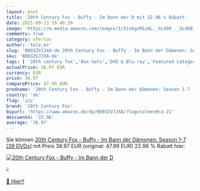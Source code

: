 ```yaml
---
layout: post
title: '20th Century Fox - Buffy - Im Bann der D mit 22.96 % Rabatt'
date: 2021-09-13 19:48:39
image: 'https://m.media-amazon.com/images/I/51vbgvM1zAL._SL500_._SL400_.jpg'
comments: true
category: ofertas
author: 'tole.es'
slug: 'B003ZVJJXA-de 20th Century Fox - Buffy - Im Bann der Dämonen: Season 1-7...'
sku: 'B003ZVJJXA-de'
tags: [ '20th century fox','Box-Sets','DVD & Blu-ray','Featured Categories','Horror','Komödie & Unterhaltung','Science Fiction','Serien & TV-Produktionen', ]
actualPrice: 36.97 EUR
currency: EUR
price: 36.97
comparePrice: 47.99 EUR
prodname: '20th Century Fox - Buffy - Im Bann der Dämonen: Season 1-7 [39 DVDs]'
country: 'de'
flag: '🇩🇪'
brand: '20th Century Fox'
buyurl: 'https://www.amazon.de/dp/B003ZVJJXA/?tag=tolees0ca-21'
descuento: '22.96'
average: '36.97'
---
```


Sie können [20th Century Fox - Buffy - Im Bann der Dämonen: Season 1-7 [39 DVDs]](https://www.amazon.de/dp/B003ZVJJXA/?tag=tolees0ca-21) mit Preis 36.97 EUR (original: 47.99 EUR) 22.96 % Rabatt hier:

[![20th Century Fox - Buffy - Im Bann der D](https://m.media-amazon.com/images/I/51vbgvM1zAL._SL500_._SL400_.jpg)](https://www.amazon.de/dp/B003ZVJJXA/?tag=tolees0ca-21)

ℹ️:


[🛒 Hier!!](https://www.amazon.de/dp/B003ZVJJXA/?tag=tolees0ca-21)
